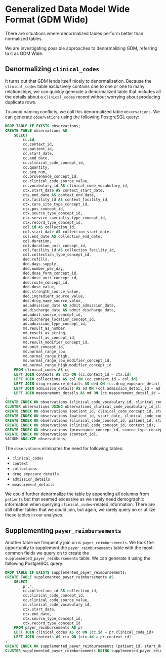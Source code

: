 # Generalized Data Model Wide Format (GDM Wide)

There are situations where denormalized tables perform better than normalized tables.

We are investigating possible approaches to denormalizing GDM, referring to it as GDM Wide.

## Denormalizing `clinical_codes`

It turns out that GDM lends itself nicely to denormalization.  Because the `clinical_codes` table exclusively contains one to one or one to many relationships, we can quickly generate a denormalized table that includes all the details about a `clinical_codes` record without worrying about producing duplicate rows.

To avoid naming conflicts, we call this denormalized table `observations`.  We can generate `observations` using the following PostgreSQL query:

```sql
DROP TABLE IF EXISTS observations;
CREATE TABLE observations AS
	SELECT 
		cc.id,
		cc.context_id,
		cc.patient_id,
		cc.start_date,
		cc.end_date,
		cc.clinical_code_concept_id,
		cc.quantity,
		cc.seq_num,
		cc.provenance_concept_id,
		cc.clinical_code_source_value,
		cc.vocabulary_id AS clinical_code_vocabulary_id,
		ctx.start_date AS context_start_date,
		ctx.end_date AS context_end_date,
		ctx.facility_id AS context_facility_id,
		ctx.care_site_type_concept_id,
		ctx.pos_concept_id,
		ctx.source_type_concept_id,
		ctx.service_specialty_type_concept_id,
		ctx.record_type_concept_id,
		col.id AS collection_id,
		col.start_date AS collection_start_date,
		col.end_date AS collection_end_date,
		col.duration,
		col.duration_unit_concept_id,
		col.facility_id AS collection_facility_id,
		col.collection_type_concept_id,
		ded.refills,
		ded.days_supply,
		ded.number_per_day,
		ded.dose_form_concept_id,
		ded.dose_unit_concept_id,
		ded.route_concept_id,
		ded.dose_value,
		ded.strength_source_value,
		ded.ingredient_source_value,
		ded.drug_name_source_value,
		ad.admission_date AS admit_admission_date,
		ad.discharge_date AS admit_discharge_date,
		ad.admit_source_concept_id,
		ad.discharge_location_concept_id,
		ad.admission_type_concept_id,
		md.result_as_number,
		md.result_as_string,
		md.result_as_concept_id,
		md.result_modifier_concept_id,
		md.unit_concept_id,
		md.normal_range_low,
		md.normal_range_high,
		md.normal_range_low_modifier_concept_id,
		md.normal_range_high_modifier_concept_id
	FROM clinical_codes AS cc
	LEFT JOIN contexts AS ctx ON (cc.context_id = ctx.id)
	LEFT JOIN collections AS col ON (cc.context_id = col.id)
	LEFT JOIN drug_exposure_details AS ded ON (cc.drug_exposure_detail_id = ded.id)
	LEFT JOIN admission_details AS ad ON (col.admission_detail_id = ad.id)
	LEFT JOIN measurement_details AS md ON (cc.measurement_detail_id = md.id)
;
CREATE INDEX ON observations (clinical_code_vocabulary_id, clinical_code_concept_id, patient_id);
CLUSTER observations USING observations_clinical_code_vocabulary_id_clinical_code_conc_idx;
CREATE INDEX ON observations (patient_id, clinical_code_concept_id, start_date);
CREATE INDEX ON observations (patient_id, start_date, clinical_code_concept_id);
CREATE INDEX ON observations (clinical_code_concept_id, patient_id, start_date);
CREATE INDEX ON observations (clinical_code_concept_id, context_id);
CREATE INDEX ON observations (provenance_concept_id, source_type_concept_id);
CREATE INDEX ON observations (context_id);
VACUUM ANALYZE observations;
```

The `observations` eliminates the need for following tables:

- `clinical_codes`
- `context`
- `collections`
- `drug_exposure_details`
- `admission_details`
- `measurement_details`

We could further denormalize the table by appending all columns from `patients` but that seemed excessive as we rarely need demographic information when querying `clinical_codes`-related information.  There are still other tables that we could join, but again, we rarely query on or utilize these tables in our analyses.

## Supplementing `payer_reimbursements`

Another table we frequently join on is `payer_reimbursements`.  We took the opportunity to supplement the `payer_reimbursements` table with the most-common fields we query on to create the `supplemented_payer_reimbursements` table.  We can generate it using the following PostgreSQL query:

```sql
DROP TABLE IF EXISTS supplemented_payer_reimbursements;
CREATE TABLE supplemented_payer_reimbursements AS
	SELECT
		pr.*,
		cc.collection_id AS collection_id,
		cc.clinical_code_concept_id,
		cc.clinical_code_source_value,
		cc.clinical_code_vocabulary_id,
		ctx.start_date,
		ctx.end_date,
		ctx.source_type_concept_id,
		ctx.record_type_concept_id
	FROM payer_reimbursements AS pr
	LEFT JOIN clinical_codes AS cc ON (cc.id = pr.clinical_code_id)
	LEFT JOIN contexts AS ctx ON (ctx.id = pr.context_id)
;
CREATE INDEX ON supplemented_payer_reimbursements (patient_id, start_date);
CLUSTER supplemented_payer_reimbursements USING supplemented_payer_reimbursements_patient_id_start_date_idx;
```